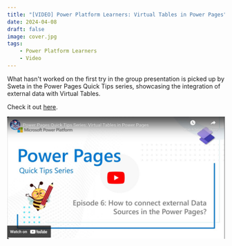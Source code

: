 ```yaml
---
title: "[VIDEO] Power Platform Learners: Virtual Tables in Power Pages"
date: 2024-04-08
draft: false
image: cover.jpg
tags: 
    - Power Platform Learners
    - Video
---
```


What hasn't worked on the first try in the group presentation is picked up by Sweta in the Power Pages Quick Tips series, showcasing the integration of external data with Virtual Tables.

Check it out [here](https://youtu.be/efVxG94-UCo).

[![](video.jpg)](https://youtu.be/efVxG94-UCo)